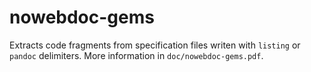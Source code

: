 # nowebdoc-gems

Extracts code fragments from specification files writen with `listing` or `pandoc` delimiters. More information in `doc/nowebdoc-gems.pdf`.
